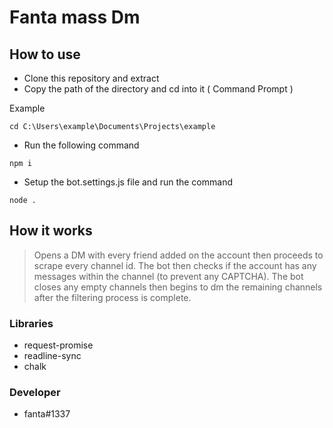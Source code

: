 # Fanta mass Dm

## How to use
* Clone this repository and extract
* Copy the path of the directory and cd into it ( Command Prompt )

Example
```
cd C:\Users\example\Documents\Projects\example
```
* Run the following command

```
npm i
```

* Setup the bot.settings.js file and run the command

```
node . 
```
## How it works
> Opens a DM with every friend added on the account then proceeds to scrape every channel id.
> The bot then checks if the account has any messages within the channel (to prevent any CAPTCHA).
> The bot closes any empty channels
> then begins to dm the remaining channels after the filtering process is complete. 

### Libraries 
* request-promise
* readline-sync
* chalk

### Developer
* fanta#1337
